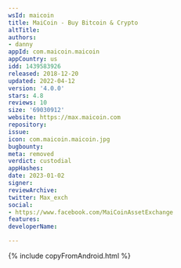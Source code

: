 ```yaml
---
wsId: maicoin
title: MaiCoin - Buy Bitcoin & Crypto
altTitle: 
authors:
- danny
appId: com.maicoin.maicoin
appCountry: us
idd: 1439583926
released: 2018-12-20
updated: 2022-04-12
version: '4.0.0'
stars: 4.8
reviews: 10
size: '69030912'
website: https://max.maicoin.com
repository: 
issue: 
icon: com.maicoin.maicoin.jpg
bugbounty: 
meta: removed
verdict: custodial
appHashes: 
date: 2023-01-02
signer: 
reviewArchive: 
twitter: Max_exch
social:
- https://www.facebook.com/MaiCoinAssetExchange
features: 
developerName: 

---
```


{% include copyFromAndroid.html %}
